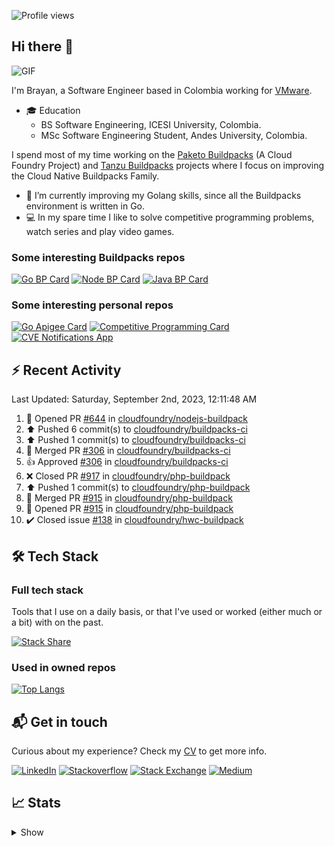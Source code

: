 ![Profile views](https://gpvc.arturio.dev/brayanhenao)

## Hi there 👋

<img alt="GIF" src="https://i.pinimg.com/originals/e4/26/70/e426702edf874b181aced1e2fa5c6cde.gif" />  


I'm Brayan, a Software Engineer based in Colombia working for [VMware](https://www.vmware.com/).

- 🎓 Education
  - BS Software Engineering, ICESI University, Colombia.
  - MSc Software Engineering Student, Andes University, Colombia.

I spend most of my time working on the [Paketo Buildpacks](https://paketo.io/) (A Cloud Foundry Project)
and [Tanzu Buildpacks](https://tanzu.vmware.com/components/buildpacks) projects where I focus on improving the Cloud
Native Buildpacks Family.

- 🌱 I’m currently improving my Golang skills, since all the Buildpacks environment is written in Go.
- 💻 In my spare time I like to solve competitive programming problems, watch series and play video games.

### Some interesting Buildpacks repos

[![Go BP Card](https://github-readme-stats.vercel.app/api/pin/?username=paketo-buildpacks&repo=go&show_owner=true)](https://github.com/paketo-buildpacks/go)
[![Node BP Card](https://github-readme-stats.vercel.app/api/pin/?username=paketo-buildpacks&repo=nodejs&show_owner=true)](https://github.com/paketo-buildpacks/nodejs)
[![Java BP Card](https://github-readme-stats.vercel.app/api/pin/?username=paketo-buildpacks&repo=java&show_owner=true)](https://github.com/paketo-buildpacks/java)

### Some interesting personal repos

[![Go Apigee Card](https://github-readme-stats.vercel.app/api/pin/?username=brayanhenao&repo=go-apigee-edge)](https://github.com/brayanhenao/go-apigee-edge)
[![Competitive Programming Card](https://github-readme-stats.vercel.app/api/pin/?username=brayanhenao&repo=competitive-programming)](https://github.com/brayanhenao/competitive-programming)
[![CVE Notifications App](https://github-readme-stats.vercel.app/api/pin/?username=brayanhenao&repo=cve-notifications-app)](https://github.com/brayanhenao/cve-notifications-app)

## ⚡️ Recent Activity

<!--RECENT_ACTIVITY:last_update-->
Last Updated: Saturday, September 2nd, 2023, 12:11:48 AM
<!--RECENT_ACTIVITY:last_update_end-->

<!--RECENT_ACTIVITY:start-->
1. 💪 Opened PR [#644](https://github.com/cloudfoundry/nodejs-buildpack/pull/644) in [cloudfoundry/nodejs-buildpack](https://github.com/cloudfoundry/nodejs-buildpack)<br>
2. ⬆️ Pushed 6 commit(s) to [cloudfoundry/buildpacks-ci](https://github.com/cloudfoundry/buildpacks-ci)<br>
3. ⬆️ Pushed 1 commit(s) to [cloudfoundry/buildpacks-ci](https://github.com/cloudfoundry/buildpacks-ci)<br>
4. 🎉 Merged PR [#306](https://github.com/cloudfoundry/buildpacks-ci/pull/306) in [cloudfoundry/buildpacks-ci](https://github.com/cloudfoundry/buildpacks-ci)<br>
5. 👍 Approved [#306](https://github.com/cloudfoundry/buildpacks-ci/pull/306#pullrequestreview-1607208153) in [cloudfoundry/buildpacks-ci](https://github.com/cloudfoundry/buildpacks-ci)<br>
6. ❌ Closed PR [#917](https://github.com/cloudfoundry/php-buildpack/pull/917) in [cloudfoundry/php-buildpack](https://github.com/cloudfoundry/php-buildpack)<br>
7. ⬆️ Pushed 1 commit(s) to [cloudfoundry/php-buildpack](https://github.com/cloudfoundry/php-buildpack)<br>
8. 🎉 Merged PR [#915](https://github.com/cloudfoundry/php-buildpack/pull/915) in [cloudfoundry/php-buildpack](https://github.com/cloudfoundry/php-buildpack)<br>
9. 💪 Opened PR [#915](https://github.com/cloudfoundry/php-buildpack/pull/915) in [cloudfoundry/php-buildpack](https://github.com/cloudfoundry/php-buildpack)<br>
10. ✔️ Closed issue [#138](https://github.com/cloudfoundry/hwc-buildpack/issues/138) in [cloudfoundry/hwc-buildpack](https://github.com/cloudfoundry/hwc-buildpack)<br>
<!--RECENT_ACTIVITY:end-->

## 🛠 Tech Stack

### Full tech stack

Tools that I use on a daily basis, or that I've used or worked (either much or a bit) with on the past.

[![Stack Share](https://img.shields.io/badge/Stack%20Share-0690FA.svg?&style=for-the-badge&logo=stackshare&logoColor=white)](https://stackshare.io/bhenao6/mystack)

### Used in owned repos

[![Top Langs](https://github-readme-stats.vercel.app/api/top-langs/?username=brayanhenao&layout=compact&langs_count=10)](https://github.com/anuraghazra/github-readme-stats)

## 📬 Get in touch

Curious about my experience? Check my [CV](resources/Brayan%20Henao%20CV.pdf) to get more info.

[![LinkedIn](https://img.shields.io/badge/linkedin-%230077B5.svg?&style=for-the-badge&logo=linkedin&logoColor=white)](https://www.linkedin.com/in/bhenao6/)
[![Stackoverflow](https://img.shields.io/badge/-F58025.svg?&style=for-the-badge&logo=stackoverflow&logoColor=white)](https://stackoverflow.com/users/5371842/brayan-henao)
[![Stack Exchange](https://img.shields.io/badge/-1E5397.svg?&style=for-the-badge&logo=stackexchange)](https://stackexchange.com/users/7008058/brayan-henao)
[![Medium](https://img.shields.io/badge/medium-%2312100E.svg?&style=for-the-badge&logo=medium&logoColor=white)](https://medium.com/@bhenao6)

## 📈 Stats

<details>
  <summary>Show</summary>

[![Brayan's github stats](https://github-readme-stats.vercel.app/api?username=brayanhenao&count_private=true&show_icons=true&theme=vue-dark)](https://github.com/anuraghazra/github-readme-stats)

<!--START_SECTION:waka-->
![Code Time](http://img.shields.io/badge/Code%20Time-413%20hrs%2055%20mins-blue)

![Lines of code](https://img.shields.io/badge/From%20Hello%20World%20I%27ve%20Written-350%20Thousand%20lines%20of%20code-blue)

**🐱 My GitHub Data** 

> 🏆 19 Contributions in the Year 2023
 > 
> 📦 356.5 kB Used in GitHub's Storage 
 > 
> 💼 Opted to Hire
 > 
> 📜 71 Public Repositories 
 > 
> 🔑 20 Private Repositories  
 > 
**I Mostly Code in Java** 

```text
Java                     14 repos            ██████░░░░░░░░░░░░░░░░░░░   25.93% 
Go                       10 repos            ████░░░░░░░░░░░░░░░░░░░░░   18.52% 
JavaScript               8 repos             ███░░░░░░░░░░░░░░░░░░░░░░   14.81% 
TypeScript               7 repos             ███░░░░░░░░░░░░░░░░░░░░░░   12.96% 
HTML                     5 repos             ██░░░░░░░░░░░░░░░░░░░░░░░   9.26%

```



 Last Updated on 03/01/2023 02:11:29 UTC
<!--END_SECTION:waka-->
</details>
